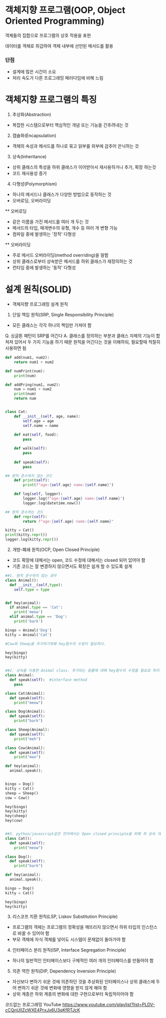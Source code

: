 # 객체지향 프로그램(OOP, Object Oriented Programming)

객체들의 집합으로 프로그램의 상호 작용을 표현

데이터를 객체로 취갑하여 객체 내부에 선언된 메서드를 활용

### 단점
- 설계에 많은 시간이 소요
- 처리 속도가 다른 프로그래밍 패러다임에 비해 느림

# 객체지향 프로그램의 특징

1. 추상화(Abstraction)
- 복잡한 시스템으로부터 핵심적인 개념 또는 기능을 간추려내는 것


2. 캡슐화(Encapsulation)
- 객체의 속성과 메서드를 하나로 묶고 읽부를 외부에 감추어 은닉하는 것


3. 상속(Inheritance)
- 상위 클래스의 특성을 하위 클래스가 이어받아서 재사용하거나 추가, 확장 하는것
- 코드 재사용성 증가


4. 다형성(Polymorphism)
- 하나의 메서드나 클래스가 다양한 방법으로 동작하는 것
- 오버로딩, 오버라이딩

** 오버로딩
- 같은 이름을 가진 메서드를 여러 개 두는 것
- 메서드의 타입, 매개변수의 유형, 개수 등 여러 개 변형 가능
- 컴파일 중에 발생하는 '정적' 다형성

** 오버라이딩
- 주로 메서드 오버라이딩(method overriding)을 말함
- 상위 클래스로부터 상속받은 메서드를 하위 클래스가 재정의하는 것
- 런타임 중에 발생하는 '동적' 다형성

# 설계 원칙(SOLID)
- 객체지향 프로그래밍 설계 원칙

1. 단일 책임 원칙(SRP, Single Responsibility Principle)
- 모든 클래스는 각각 하나의 책임만 가져야 함

Q. 싱글톤 패턴이 SRP를 어긴다
A. 클래스를 정의하는 부분과 클래스 자체의 기능이 합쳐져 있어서 두 가지 기능을 하기 때문
   원칙을 어긴다는 것을 이해하되, 필요할때 적절히 사용하면 됨

```python
def add(num1, num2):
    return num1 + num2

def numPrint(num):
    print(num)

def addPring(num1, num2):
    num = num1 + num2
    print(num)
    return num


class Cat:
    def __init__(self, age, name):
        self.age = age
        self.name = name
    
    def eat(self, food):
        pass

    def walk(self):
        pass
    
    def speak(self):
        pass

## 원칙 준수하지 않는 코드
    def print(self):
        print(f"age:{self.age} name:{self.name}")

    def log(self, logger):
        logger.log(f"age:{self.age} name:{self.name}")
        logger.log(datetime.now())

## 원칙 준수하는 코드
    def repr(self):
        return f"age:{self.age} name:{self.name}"

kitty = Cat()
print(kitty.repr())
logger.log(kitty.repr())
```


2. 개방-폐쇄 원칙(OCP, Open Closed Principle)
- 코드 확장에 대해서는 open, 코드 수정에 대해서는 closed 되어 있어야 함
- 기존 코드는 잘 변경하지 않으면서도 확장은 쉽게 할 수 있도록 설계

```python
##1. 원칙 준수하지 않는 경우
class Animal():
  def __init__(self,type):
    self.type = type


def hey(animal):
  if animal.type == 'Cat':
    print('meow')
  elif animal.type == 'Dog':
    print('bark')

bingo = Animal('Dog')
kitty = Animal('Cat')

#Cow와 Sheep을 추가하기위해 hey함수의 수정이 필요하다.

hey(bingo)
hey(kitty)


##2. 상속을 이용한 Animal class. 추가되는 동물에 대해 hey함수의 수정을 필요로 하지 않는다
class Animal: 
  def speak(self):  #interface method
    pass

class Cat(Animal):
  def speak(self):
    print("meow")

class Dog(Animal):
  def speak(self):
    print("bark")

class Sheep(Animal):
  def speak(self):
    print("meh")

class Cow(Animal):
  def speak(self):
    print("moo")

def hey(animal):
  animal.speak();


bingo = Dog()
kitty = Cat()
sheep = Sheep()
cow = Cow()

hey(bingo)
hey(kitty)
hey(sheep)
hey(cow)


##3. python/javascript같은 언어에서는 Open closed principle을 위해 꼭 상속 개념을 필요로 하지는 않음. (Animal class가 없어도 됨)
class Cat():
  def speak(self):
    print("meow")

class Dog():
  def speak(self):
    print("bark")

def hey(animal):
  animal.speak();

bingo = Dog()
kitty = Cat()

hey(bingo)
hey(kitty)
```



3. 리스코프 치환 원칙(LSP, Liskov Substitution Principle)
- 프로그램의 객체는 프로그램의 정확성을 깨뜨리지 않으면서 하위 타입의 인스턴스로 바꿀 수 있어야 함
- 부모 객체에 자식 객체를 넣어도 시스템이 문제없이 돌아가야 함

4. 인터페이스 분리 원칙(ISP, Interface Segregation Principle)
- 하나의 일반적인 인터페이스보다 구체적인 여러 개의 인터페이스를 만들어야 함

5. 의존 역전 원칙(DIP, Dependency Inversion Principle)
- 자신보다 변하기 쉬운 것에 의존하던 것을 추상화된 인터페이스나 상위 클래스에 두어 변하기 쉬운 것에 변화에 영향을 받지 않게 해야 함
- 상위 계층은 하위 계층의 변화에 대한 구현으로부터 독립적이어야 함



코드없는 프로그래밍 YouTube
https://www.youtube.com/playlist?list=PLDV-cCQnUlIZcWXE4PrxJx6U3qKfRTJcK